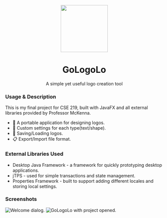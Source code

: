 <p align="center"><img width="150" src="https://i.imgur.com/9GTIQ8u.png"></a></p>

<h1 align="center">GoLogoLo</h1>

<p align="center">A simple yet useful logo creation tool</p>

### Usage & Description
This is my final project for CSE 219, built with JavaFX and all external libraries provided by Professor McKenna.

* :light_rail: A portable application for designing logos.
* :ticket: Custom settings for each type(text/shape).
* :floppy_disk: Saving/Loading logos.
* :clipboard: Export/Import file format.

### External Libraries Used
* Desktop Java Framework - a framework for quickly prototyping desktop applications.
* jTPS - used for simple transactions and state management.
* Properties Framework - built to support adding different locales and storing local settings.

### Screenshots
![Welcome dialog.](https://i.imgur.com/YPQ1YU6.png "Welcome dialog")
![GoLogoLo with project opened.](https://i.imgur.com/uxkNxAb.png "GoLogoLo with logo open")
